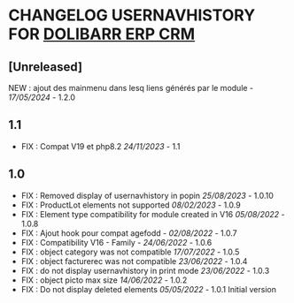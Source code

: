 # CHANGELOG USERNAVHISTORY FOR [DOLIBARR ERP CRM](https://www.dolibarr.org)

## [Unreleased]

NEW : ajout des mainmenu dans lesq liens générés par le module - *17/05/2024* - 1.2.0  

## 1.1

- FIX : Compat V19 et php8.2 *24/11/2023* - 1.1

## 1.0
- FIX : Removed display of usernavhistory in popin *25/08/2023* - 1.0.10
- FIX : ProductLot elements not supported *08/02/2023* - 1.0.9
- FIX : Element type compatibility for module created in V16  *05/08/2022* - 1.0.8
- FIX : Ajout hook pour compat agefodd - *02/08/2022* - 1.0.7
- FIX : Compatibility V16 - Family - *24/06/2022* - 1.0.6
- FIX : object category was not compatible *17/07/2022* - 1.0.5
- FIX : object facturerec was not compatible *23/06/2022* - 1.0.4
- FIX : do not display usernavhistory in print mode *23/06/2022* - 1.0.3
- FIX : object picto max size *14/06/2022* - 1.0.2
- FIX : Do not display deleted elements *05/05/2022* - 1.0.1
Initial version
